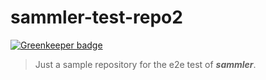 # sammler-test-repo2

[![Greenkeeper badge](https://badges.greenkeeper.io/stefanwalther/sammler-test-repo2.svg)](https://greenkeeper.io/)

> Just a sample repository for the e2e test of ***sammler***.